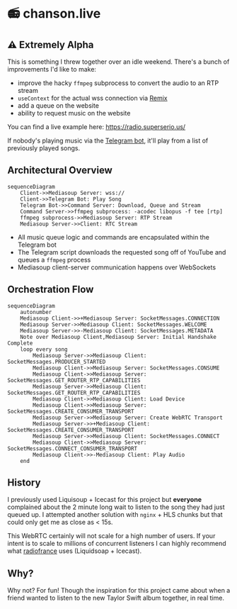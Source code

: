 # 📻 chanson.live

## ⚠ Extremely Alpha

This is something I threw together over an idle weekend. There's a bunch of improvements I'd like to make:

- improve the hacky `ffmpeg` subprocess to convert the audio to an RTP stream
- `useContext` for the actual wss connection via [Remix](https://github.com/remix-run/examples/tree/main/socket.io)
- add a queue on the website
- ability to request music on the website

You can find a live example here: https://radio.superserio.us/

If nobody's playing music via the [Telegram bot](https://t.me/SSRadioBot), it'll play from a list of previously played songs.

## Architectural Overview

```mermaid
sequenceDiagram
    Client->>Mediasoup Server: wss://
    Client->>Telegram Bot: Play Song
    Telegram Bot->>Command Server: Download, Queue and Stream
    Command Server->>ffmpeg subprocess: -acodec libopus -f tee [rtp]
    ffmpeg subprocess->>Mediasoup Server: RTP Stream
    Mediasoup Server->>Client: RTC Stream
```

- All music queue logic and commands are encapsulated within the Telegram bot
- The Telegram script downloads the requested song off of YouTube and queues a `ffmpeg` process
- Mediasoup client-server communication happens over WebSockets

## Orchestration Flow

```mermaid
sequenceDiagram
    autonumber
    Mediasoup Client->>+Mediasoup Server: SocketMessages.CONNECTION
    Mediasoup Server->>Mediasoup Client: SocketMessages.WELCOME
    Mediasoup Server->>-Mediasoup Client: SocketMessages.METADATA
    Note over Mediasoup Client,Mediasoup Server: Initial Handshake Complete
    loop every song
        Mediasoup Server->>Mediasoup Client: SocketMessages.PRODUCER_STARTED
        Mediasoup Client->>Mediasoup Server: SocketMessages.CONSUME
        Mediasoup Client->>Mediasoup Server: SocketMessages.GET_ROUTER_RTP_CAPABILITIES
        Mediasoup Server->>Mediasoup Client: SocketMessages.GET_ROUTER_RTP_CAPABILITIES
        Mediasoup Client->>Mediasoup Client: Load Device
        Mediasoup Client->>Mediasoup Server: SocketMessages.CREATE_CONSUMER_TRANSPORT
        Mediasoup Server->>Mediasoup Server: Create WebRTC Transport
        Mediasoup Server->>+Mediasoup Client: SocketMessages.CREATE_CONSUMER_TRANSPORT
        Mediasoup Server->>Mediasoup Client: SocketMessages.CONNECT
        Mediasoup Client->>Mediasoup Server: SocketMessages.CONNECT_CONSUMER_TRANSPORT
        Mediasoup Client->>-Mediasoup Client: Play Audio
    end
```

## History

I previously used Liquisoup + Icecast for this project but **everyone** complained about the 2 minute long wait to listen to the song they had just queued up. I attempted another solution with `nginx` + HLS chunks but that could only get me as close as < 15s.

This WebRTC certainly will not scale for a high number of users. If your intent is to scale to millions of concurrent listeners I can highly recommend what [radiofrance](https://archive.fosdem.org/2020/schedule/event/om_audio_streaming/attachments/slides/4026/export/events/attachments/om_audio_streaming/slides/4026/opensource_streaming_platform.pdf) uses (Liquidsoap + Icecast).

## Why?

Why not? For fun! Though the inspiration for this project came about when a friend wanted to listen to the new Taylor Swift album together, in real time.

